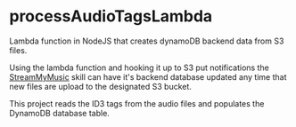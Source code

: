 # processAudioTagsLambda
Lambda function in NodeJS that creates dynamoDB backend data from S3 files.

Using the lambda function and hooking it up to S3 put notifications the [StreamMyMusic](https://github.com/clfronk/StreamMyMusic) skill can have it's backend database
updated any time that new files are upload to the designated S3 bucket.

This project reads the ID3 tags from the audio files and populates the DynamoDB database table.
